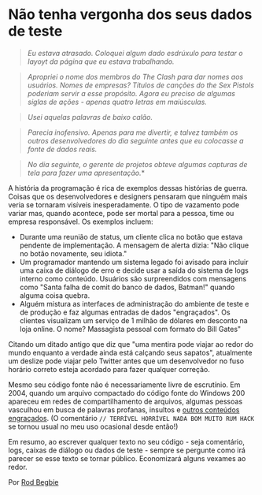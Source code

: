 # Não tenha vergonha dos seus dados de teste

> *Eu estava atrasado. Coloquei algum dado esdrúxulo para testar o layoyt da página que eu estava trabalhando.*

> *Apropriei o nome dos membros do The Clash para dar nomes aos usuários. Nomes de empresas? Títulos de canções do the Sex Pistols poderiam servir a esse propósito. Agora eu preciso de algumas siglas de ações - apenas quatro letras em maiúsculas.*

> *Usei aquelas palavras de baixo calão.*

> *Parecia inofensivo. Apenas para me divertir, e talvez também os outros desenvolvedores do dia seguinte antes que eu colocasse a fonte de dados reais.*

> *No dia seguinte, o gerente de projetos obteve algumas capturas de tela para fazer uma apresentação.**

A história da programação é rica de exemplos dessas histórias de guerra. Coisas que os desenvolvedores e designers pensaram que ninguém mais veria se tornaram visíveis inesperadamente.
O tipo de vazamento pode variar mas, quando acontece, pode ser mortal para a pessoa, time ou empresa responsável. Os exemplos incluem:

- Durante uma reunião de status, um cliente clica no botão que estava pendente de implementação. A mensagem de alerta dizia: "Não clique no botão novamente, seu idiota."
- Um programador mantendo um sistema legado foi avisado para incluir uma caixa de diálogo de erro e decide usar a saída do sistema de logs interno como conteúdo. Usuários são surpreendidos com mensagens como "Santa falha de comit do banco de dados, Batman!" quando alguma coisa quebra.
- Alguém mistura as interfaces de administração do ambiente de teste e de produção e faz algumas entradas de dados "engraçados". Os clientes visualizam um serviço de 1 milhão de dólares em desconto na loja online. O nome? Massagista pessoal com formato do Bill Gates"

Citando um ditado antigo que diz que "uma mentira pode viajar ao redor do mundo enquanto a verdade ainda está calçando seus sapatos", atualmente um deslize pode viajar pelo Twitter antes que um desenvolvedor no fuso horário correto esteja acordado para fazer qualquer correção.

Mesmo seu código fonte não é necessariamente livre de escrutínio. Em 2004, quando um arquivo compactado do código fonte do Windows 200 apareceu em redes de compartilhamento de arquivos, algumas pessoas vasculhou em busca de palavras profanas, insultos e [outros conteúdos engraçados](http://www.kuro5hin.org/story/2004/2/15/71552/7795). (O comentário `// TERRÍVEL HORRÍVEL NADA BOM MUITO RUM HACK` se tornou usual no meu uso ocasional desde então!)

Em resumo, ao escrever qualquer texto no seu código - seja comentário, logs, caixas de diálogo ou dados de teste - sempre se pergunte como irá parecer se esse texto se tornar público. Economizará alguns vexames ao redor.

Por [Rod Begbie](http://programmer.97things.oreilly.com/wiki/index.php/Rod_Begbie)